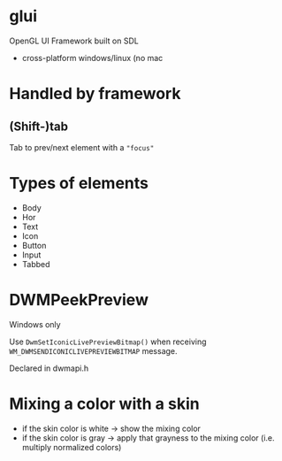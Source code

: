 # glui
OpenGL UI Framework built on SDL

* cross-platform windows/linux (no mac 

# Handled by framework

## (Shift-)tab
Tab to prev/next element with a `"focus"`

# Types of elements

* Body
* Hor
* Text
* Icon
* Button
* Input
* Tabbed

# DWMPeekPreview

Windows only

Use `DwmSetIconicLivePreviewBitmap()` when receiving `WM_DWMSENDICONICLIVEPREVIEWBITMAP` message.

Declared in dwmapi.h

# Mixing a color with a skin

* if the skin color is white -> show the mixing color
* if the skin color is gray -> apply that grayness to the mixing color (i.e. multiply normalized colors)

